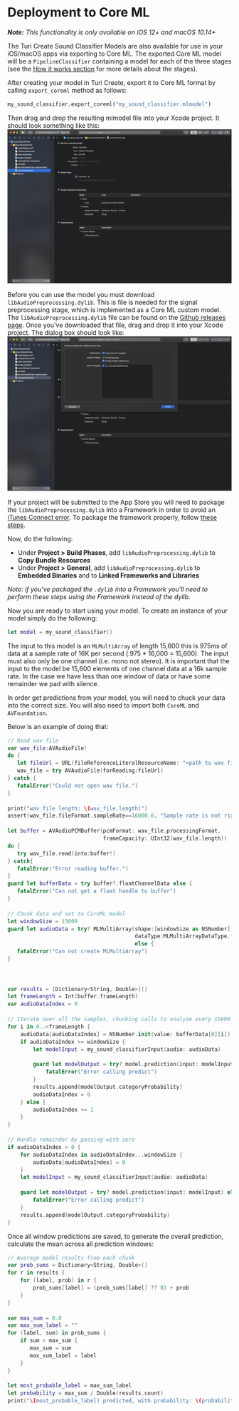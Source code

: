 # Deployment to Core ML

***Note:*** *This functionality is only available on iOS 12+ and macOS 10.14+*

The Turi Create Sound Classifier Models are also available for use in
your iOS/macOS apps via exporting to Core ML. The exported Core ML model
will be a `PipelineClassifier` containing a model for each of the
three stages (see the [How it works section](../sound_classifier/how-it-works.md) for more details about the stages).

After creating your model in Turi Create, export it to Core ML format by calling `export_coreml` method as follows:
```python
my_sound_classifier.export_coreml("my_sound_classifier.mlmodel")
```

Then drag and drop the resulting mlmodel file into your Xcode project.
It should look something like this:
![Xcode ML Model Screen Shot](xcode-mlmodel.png)

Before you can use the model you must download
`libAudioPreprocessing.dylib`. This is file is needed for the signal
preprocessing stage, which is implemented as a Core ML custom model.
The `libAudioPreprocessing.dylib` file can be found on the
[Github releases page](https://github.com/apple/turicreate/releases).
Once you've downloaded that file, drag and drop it into your Xcode project.
The dialog box should look like:
![Xcode dylib Screen Shot](xcode-dylib.png)

If your project will be submitted to the App Store you will need to package the `libAudioPreprocessing.dylib` into a Framework in order to avoid an [iTunes Connect error](https://developer.apple.com/library/archive/technotes/tn2435/_index.html#//apple_ref/doc/uid/DTS40017543-CH1-TROUBLESHOOTING_BUNDLE_ERRORS-EMBEDDED__DYLIB_FILES). To package the framework properly, follow [these steps](https://developer.apple.com/library/archive/technotes/tn2435/_index.html#//apple_ref/doc/uid/DTS40017543-CH1-ADD_FRAMEWORK_TARGET).

Now, do the following:
* Under **Project > Build Phases**, add `libAudioPreprocessing.dylib` to **Copy Bundle Resources**
* Under **Project > General**, add `libAudioPreprocessing.dylib` to **Embedded Binaries** and to **Linked Frameworks and Libraries**

_Note: if you've packaged the `.dylib` into a Framework you'll need to perform these steps using the Framework instead of the dylib._


Now you are ready to start using your model. To create an instance of
your model simply do the following:
```swift
let model = my_sound_classifier()
```

The input to this model is an `MLMultiArray` of length 15,600 this is
975ms of data at a sample rate of 16K per second (.975 * 16,000 = 15,600).
The input must also only be one channel (i.e. mono not stereo). It is
important that the input to the model be 15,600 elements of one channel
data at a 16k sample rate.  In the case we have less than one window of data or
have some remainder we pad with silence.

In order get predictions from your model, you will need to chuck your
data into the correct size. You will also need to import both `CoreML`
and `AVFoundation`.

Below is an example of doing that:
```swift
// Read wav file
var wav_file:AVAudioFile!
do {
   let fileUrl = URL(fileReferenceLiteralResourceName: "<path to wav file>")
   wav_file = try AVAudioFile(forReading:fileUrl)
} catch {
   fatalError("Could not open wav file.")
}

print("wav file length: \(wav_file.length)")
assert(wav_file.fileFormat.sampleRate==16000.0, "Sample rate is not right!")

let buffer = AVAudioPCMBuffer(pcmFormat: wav_file.processingFormat,
                              frameCapacity: UInt32(wav_file.length))
do {
   try wav_file.read(into:buffer!)
} catch{
   fatalError("Error reading buffer.")
}
guard let bufferData = try buffer?.floatChannelData else {
   fatalError("Can not get a float handle to buffer")
}

// Chunk data and set to CoreML model
let windowSize = 15600
guard let audioData = try? MLMultiArray(shape:[windowSize as NSNumber],
                                        dataType:MLMultiArrayDataType.float32)
                                        else {
   fatalError("Can not create MLMultiArray")
}



var results = [Dictionary<String, Double>]()
let frameLength = Int(buffer.frameLength)
var audioDataIndex = 0

// Iterate over all the samples, chunking calls to analyze every 15600
for i in 0..<frameLength {
    audioData[audioDataIndex] = NSNumber.init(value: bufferData[0][i])
    if audioDataIndex >= windowSize {
        let modelInput = my_sound_classifierInput(audio: audioData)

        guard let modelOutput = try? model.prediction(input: modelInput) else {
            fatalError("Error calling predict")
        }
        results.append(modelOutput.categoryProbability)
        audioDataIndex = 0
    } else {
        audioDataIndex += 1
    }
}

// Handle remainder by passing with zero
if audioDataIndex > 0 {
    for audioDataIndex in audioDataIndex...windowSize {
        audioData[audioDataIndex] = 0
    }
    let modelInput = my_sound_classifierInput(audio: audioData)

    guard let modelOutput = try? model.prediction(input: modelInput) else {
        fatalError("Error calling predict")
    }
    results.append(modelOutput.categoryProbability)
}

```

Once all window predictions are saved, to generate the overall
prediction, calculate the mean across all prediction windows:
```swift
// Average model results from each chunk
var prob_sums = Dictionary<String, Double>()
for r in results {
    for (label, prob) in r {
        prob_sums[label] = (prob_sums[label] ?? 0) + prob
    }
}

var max_sum = 0.0
var max_sum_label = ""
for (label, sum) in prob_sums {
    if sum > max_sum {
       max_sum = sum
       max_sum_label = label
    }
}

let most_probable_label = max_sum_label
let probability = max_sum / Double(results.count)
print("\(most_probable_label) predicted, with probability: \(probability)")
```
